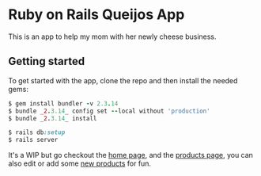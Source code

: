 # Ruby on Rails Queijos App

This is an app to help my mom with her newly cheese business.

## Getting started

To get started with the app, clone the repo and then install the needed gems:

```ruby
$ gem install bundler -v 2.3.14
$ bundle _2.3.14_ config set --local without 'production'
$ bundle _2.3.14_ install
```

```ruby
$ rails db:setup
$ rails server
```
It's a WIP but go checkout the [home page](http://localhost:3000/), and the [products page](http://localhost:3000/products), you can also edit or add some [new products](http://localhost:3000/products/new) for fun.
